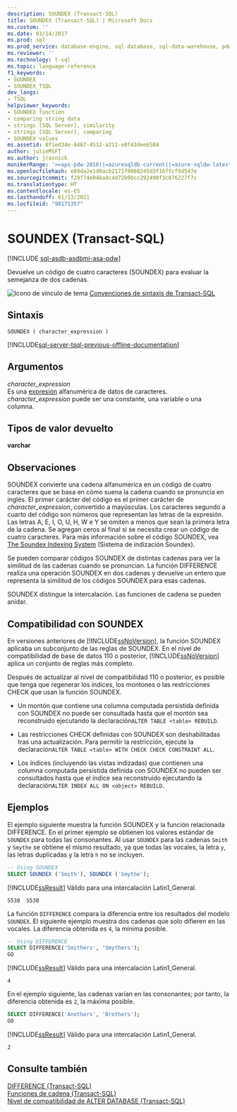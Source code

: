 ```yaml
---
description: SOUNDEX (Transact-SQL)
title: SOUNDEX (Transact-SQL) | Microsoft Docs
ms.custom: ''
ms.date: 03/14/2017
ms.prod: sql
ms.prod_service: database-engine, sql-database, sql-data-warehouse, pdw
ms.reviewer: ''
ms.technology: t-sql
ms.topic: language-reference
f1_keywords:
- SOUNDEX
- SOUNDEX_TSQL
dev_langs:
- TSQL
helpviewer_keywords:
- SOUNDEX function
- comparing string data
- strings [SQL Server], similarity
- strings [SQL Server], comparing
- SOUNDEX values
ms.assetid: 8f1ed34e-8467-4512-a211-e0f43dee6584
author: julieMSFT
ms.author: jrasnick
monikerRange: '>=aps-pdw-2016||=azuresqldb-current||=azure-sqldw-latest||>=sql-server-2016||>=sql-server-linux-2017||=azuresqldb-mi-current'
ms.openlocfilehash: e89da2e1d0acb2171f9080245d3f16ffcf9d547e
ms.sourcegitcommit: f29f74e04ba9c4d72b9bcc292490f3c076227f7c
ms.translationtype: HT
ms.contentlocale: es-ES
ms.lasthandoff: 01/13/2021
ms.locfileid: "98171357"
---
```

# <a name="soundex-transact-sql"></a>SOUNDEX (Transact-SQL)
[!INCLUDE [sql-asdb-asdbmi-asa-pdw](../../includes/applies-to-version/sql-asdb-asdbmi-asa-pdw.md)]

  Devuelve un código de cuatro caracteres (SOUNDEX) para evaluar la semejanza de dos cadenas.  
  
 ![Icono de vínculo de tema](../../database-engine/configure-windows/media/topic-link.gif "Icono de vínculo de tema") [Convenciones de sintaxis de Transact-SQL](../../t-sql/language-elements/transact-sql-syntax-conventions-transact-sql.md)  
  
## <a name="syntax"></a>Sintaxis  
  
```syntaxsql
SOUNDEX ( character_expression )  
```  
  
[!INCLUDE[sql-server-tsql-previous-offline-documentation](../../includes/sql-server-tsql-previous-offline-documentation.md)]

## <a name="arguments"></a>Argumentos
 *character_expression*  
 Es una [expresión](../../t-sql/language-elements/expressions-transact-sql.md) alfanumérica de datos de caracteres. *character_expression* puede ser una constante, una variable o una columna.  
  
## <a name="return-types"></a>Tipos de valor devuelto  
 **varchar**  
  
## <a name="remarks"></a>Observaciones  
 SOUNDEX convierte una cadena alfanumérica en un código de cuatro caracteres que se basa en cómo suena la cadena cuando se pronuncia en inglés. El primer carácter del código es el primer carácter de *character_expression*, convertido a mayúsculas. Los caracteres segundo a cuarto del código son números que representan las letras de la expresión. Las letras A, E, I, O, U, H, W e Y se omiten a menos que sean la primera letra de la cadena. Se agregan ceros al final si se necesita crear un código de cuatro caracteres. Para más información sobre el código SOUNDEX, vea [The Soundex Indexing System](https://www.archives.gov/research/census/soundex.html) (Sistema de indización Soundex).  
  
 Se pueden comparar códigos SOUNDEX de distintas cadenas para ver la similitud de las cadenas cuando se pronuncian. La función DIFFERENCE realiza una operación SOUNDEX en dos cadenas y devuelve un entero que representa la similitud de los códigos SOUNDEX para esas cadenas.  
  
 SOUNDEX distingue la intercalación. Las funciones de cadena se pueden anidar.  
  
## <a name="soundex-compatibility"></a>Compatibilidad con SOUNDEX  
 En versiones anteriores de [!INCLUDE[ssNoVersion](../../includes/ssnoversion-md.md)], la función SOUNDEX aplicaba un subconjunto de las reglas de SOUNDEX. En el nivel de compatibilidad de base de datos 110 o posterior, [!INCLUDE[ssNoVersion](../../includes/ssnoversion-md.md)] aplica un conjunto de reglas más completo.  
  
 Después de actualizar al nivel de compatibilidad 110 o posterior, es posible que tenga que regenerar los índices, los montones o las restricciones CHECK que usan la función SOUNDEX.  
  
-   Un montón que contiene una columna computada persistida definida con SOUNDEX no puede ser consultada hasta que el montón sea reconstruido ejecutando la declaración`ALTER TABLE <table> REBUILD`.  
  
-   Las restricciones CHECK definidas con SOUNDEX son deshabilitadas tras una actualización. Para permitir la restricción, ejecute la declaración`ALTER TABLE <table> WITH CHECK CHECK CONSTRAINT ALL`.  
  
-   Los índices (incluyendo las vistas indizadas) que contienen una columna computada persistida definida con SOUNDEX no pueden ser consultados hasta que el índice sea reconstruido ejecutando la declaración`ALTER INDEX ALL ON <object> REBUILD`.  
  
## <a name="examples"></a>Ejemplos  
 El ejemplo siguiente muestra la función SOUNDEX y la función relacionada DIFFERENCE. En el primer ejemplo se obtienen los valores estándar de `SOUNDEX` para todas las consonantes. Al usar `SOUNDEX` para las cadenas `Smith` y `Smythe` se obtiene el mismo resultado, ya que todas las vocales, la letra `y`, las letras duplicadas y la letra `h` no se incluyen.  
  
```sql
-- Using SOUNDEX  
SELECT SOUNDEX ('Smith'), SOUNDEX ('Smythe');  
```  
  
 [!INCLUDE[ssResult](../../includes/ssresult-md.md)] Válido para una intercalación Latin1_General.  
  
```  
S530  S530    
```  
  
 La función `DIFFERENCE` compara la diferencia entre los resultados del modelo `SOUNDEX`. El siguiente ejemplo muestra dos cadenas que solo difieren en las vocales. La diferencia obtenida es `4`, la mínima posible.  
  
```sql
-- Using DIFFERENCE  
SELECT DIFFERENCE('Smithers', 'Smythers');  
GO  
```  
  
 [!INCLUDE[ssResult](../../includes/ssresult-md.md)] Válido para una intercalación Latin1_General.  
  
```  
4             
```  
  
 En el ejemplo siguiente, las cadenas varían en las consonantes; por tanto, la diferencia obtenida es `2`, la máxima posible.  
  
```sql
SELECT DIFFERENCE('Anothers', 'Brothers');  
GO  
```  
  
 [!INCLUDE[ssResult](../../includes/ssresult-md.md)] Válido para una intercalación Latin1_General.  
  
```  
2             
```  
  
## <a name="see-also"></a>Consulte también  
 [DIFFERENCE &#40;Transact-SQL&#41;](../../t-sql/functions/difference-transact-sql.md)   
 [Funciones de cadena &#40;Transact-SQL&#41;](../../t-sql/functions/string-functions-transact-sql.md)   
 [Nivel de compatibilidad de ALTER DATABASE &#40;Transact-SQL&#41;](../../t-sql/statements/alter-database-transact-sql-compatibility-level.md)  
  
  


